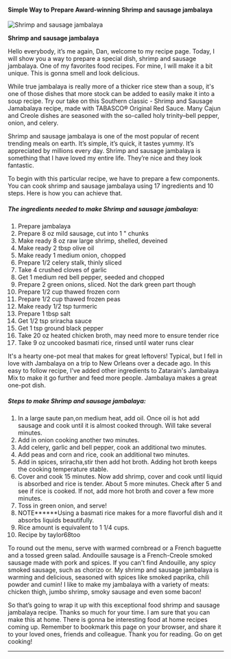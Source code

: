             

#### Simple Way to Prepare Award-winning Shrimp and sausage jambalaya

![Shrimp and sausage jambalaya](https://img-global.cpcdn.com/recipes/5374733784711168/751x532cq70/shrimp-and-sausage-jambalaya-recipe-main-photo.jpg)

**Shrimp and sausage jambalaya**

Hello everybody, it’s me again, Dan, welcome to my recipe page. Today, I will show you a way to prepare a special dish, shrimp and sausage jambalaya. One of my favorites food recipes. For mine, I will make it a bit unique. This is gonna smell and look delicious.

While true jambalaya is really more of a thicker rice stew than a soup, it's one of those dishes that more stock can be added to easily make it into a soup recipe. Try our take on this Southern classic - Shrimp and Sausage Jamabalaya recipe, made with TABASCO® Original Red Sauce. Many Cajun and Creole dishes are seasoned with the so-called holy trinity–bell pepper, onion, and celery.

Shrimp and sausage jambalaya is one of the most popular of recent trending meals on earth. It’s simple, it’s quick, it tastes yummy. It’s appreciated by millions every day. Shrimp and sausage jambalaya is something that I have loved my entire life. They’re nice and they look fantastic.

To begin with this particular recipe, we have to prepare a few components. You can cook shrimp and sausage jambalaya using 17 ingredients and 10 steps. Here is how you can achieve that.

##### The ingredients needed to make Shrimp and sausage jambalaya:

1.  Prepare jambalaya
2.  Prepare 8 oz mild sausage, cut into 1 " chunks
3.  Make ready 8 oz raw large shrimp, shelled, deveined
4.  Make ready 2 tbsp olive oil
5.  Make ready 1 medium onion, chopped
6.  Prepare 1/2 celery stalk, thinly sliced
7.  Take 4 crushed cloves of garlic
8.  Get 1 medium red bell pepper, seeded and chopped
9.  Prepare 2 green onions, sliced. Not the dark green part though
10.  Prepare 1/2 cup thawed frozen corn
11.  Prepare 1/2 cup thawed frozen peas
12.  Make ready 1/2 tsp turmeric
13.  Prepare 1 tbsp salt
14.  Get 1/2 tsp sriracha sauce
15.  Get 1 tsp ground black pepper
16.  Take 20 oz heated chicken broth, may need more to ensure tender rice
17.  Take 9 oz uncooked basmati rice, rinsed until water runs clear

It's a hearty one-pot meal that makes for great leftovers! Typical, but I fell in love with Jambalaya on a trip to New Orleans over a decade ago. In this easy to follow recipe, I've added other ingredients to Zatarain's Jambalaya Mix to make it go further and feed more people. Jambalaya makes a great one-pot dish.

##### Steps to make Shrimp and sausage jambalaya:

1.  In a large saute pan,on medium heat, add oil. Once oil is hot add sausage and cook until it is almost cooked through. Will take several minutes.
2.  Add in onion cooking another two minutes.
3.  Add celery, garlic and bell pepper, cook an additional two minutes.
4.  Add peas and corn and rice, cook an additional two minutes.
5.  Add in spices, sriracha,stir then add hot broth. Adding hot broth keeps the cooking temperature stable.
6.  Cover and cook 15 minutes. Now add shrimp, cover and cook until liquid is absorbed and rice is tender. About 5 more minutes. Check after 5 and see if rice is cooked. If not, add more hot broth and cover a few more minutes.
7.  Toss in green onion, and serve!
8.  NOTE\*\*\*\*\*\*Using a basmati rice makes for a more flavorful dish and it absorbs liquids beautifully.
9.  Rice amount is equivalent to 1 1/4 cups.
10.  Recipe by taylor68too

To round out the menu, serve with warmed cornbread or a French baguette and a tossed green salad. Andouille sausage is a French-Creole smoked sausage made with pork and spices. If you can't find Andouille, any spicy smoked sausage, such as chorizo or. My shrimp and sausage jambalaya is warming and delicious, seasoned with spices like smoked paprika, chili powder and cumin! I like to make my jambalaya with a variety of meats: chicken thigh, jumbo shrimp, smoky sausage and even some bacon!

So that’s going to wrap it up with this exceptional food shrimp and sausage jambalaya recipe. Thanks so much for your time. I am sure that you can make this at home. There is gonna be interesting food at home recipes coming up. Remember to bookmark this page on your browser, and share it to your loved ones, friends and colleague. Thank you for reading. Go on get cooking!

* * *